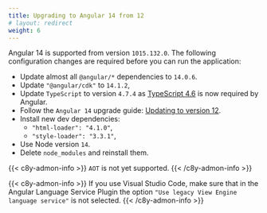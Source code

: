 ```yaml
---
title: Upgrading to Angular 14 from 12
# layout: redirect
weight: 6
---
```


Angular 14 is supported from version `1015.132.0`. The following configuration changes are required before you can run the application:

- Update almost all `@angular/*` dependencies to `14.0.6`.
- Update `"@angular/cdk"` to `14.1.2`,
- Update `TypeScript` to version `4.7.4` as [TypeScript 4.6](https://devblogs.microsoft.com/typescript/announcing-typescript-4-6/) is now required by Angular.
- Follow the `Angular 14` upgrade guide: [Updating to version 12](https://update.angular.io/?l=3&v=12.0-14.0).
- Install new dev dependencies:
  - `"html-loader": "4.1.0"`,
  - `"style-loader": "3.3.1"`,
- Use Node version `14`.
- Delete `node_modules` and reinstall them.

{{< c8y-admon-info >}}
`AOT` is not yet supported.
{{< /c8y-admon-info >}}


{{< c8y-admon-info >}}
If you use Visual Studio Code, make sure that in the Angular Language Service Plugin the option `"Use legacy View Engine language service"` is not selected.
{{< /c8y-admon-info >}}
